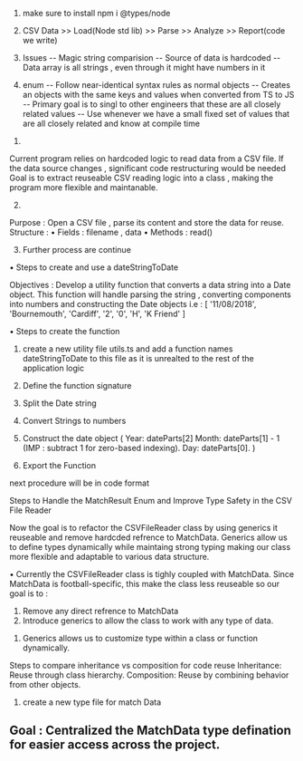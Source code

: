 1. make sure to install npm i @types/node

2. CSV Data >> Load(Node std lib) >>  Parse >> Analyze >> Report(code we write)

3. Issues 
-- Magic string comparision
-- Source of data is hardcoded
-- Data array is all strings , even through it might have numbers in it 


4. enum 
-- Follow near-identical syntax rules as normal objects
-- Creates an objects with the same keys and values when converted from TS to JS
-- Primary goal is to singl to other engineers that these are all closely related values
-- Use whenever we have a small fixed set of values that are all closely related and know at compile time



<!-- ps3u103_ -->

1.

Current program relies on hardcoded logic to read data from a CSV file.
If the data source changes , significant code restructuring would be needed
Goal is to extract reuseable CSV reading logic into a class , making the program more flexible and maintanable.

2.
Purpose : Open a CSV file , parse its content and store the data for reuse. 
Structure :
• Fields : filename  , data 
• Methods : read() 

3. Further process are continue

<!-- ps3u113_ -->

• Steps to create and use a dateStringToDate

Objectives : Develop a utility function that converts a data string into a Date object. This function will handle parsing the string , converting components into numbers and constructing the Date objects
 i.e : [ '11/08/2018', 'Bournemouth', 'Cardiff', '2', '0', 'H', 'K Friend' ]

• Steps to create  the function
1. create a new utility file utils.ts and add a function names dateStringToDate to this file as it is unrealted to the rest of the application logic

2. Define the function signature
3. Split the Date string
4. Convert Strings to numbers
5. Construct the date object
(
Year: dateParts[2]
Month: dateParts[1] - 1 (IMP : subtract 1 for zero-based indexing).
Day: dateParts[0].
)
6. Export the Function

next procedure will be in code format

<!-- ps3u115_ -->

Steps to Handle the MatchResult Enum and Improve Type Safety in the CSV File Reader

<!-- ps3u119_ -->
<!-- ps3u120 -->

Now the goal is to refactor the CSVFileReader class by using generics it reuseable and remove hardcded refrence to MatchData. Generics allow us to define types dynamically while maintaing strong typing making our class more flexible and adaptable to various data structure.

• Currently the CSVFileReader class is tighly coupled with MatchData. Since MatchData is football-specific, this make the class less reuseable so our goal is to : 
1. Remove any direct refrence to MatchData
2. Introduce generics to allow the class to work with any type of data.

<!-- ps3u121_ -->

1. Generics allows us to customize type within a class or function dynamically.
<!-- ps3u129_ -->

Steps to compare inheritance vs composition for code reuse
Inheritance: Reuse through class hierarchy.
Composition: Reuse by combining behavior from other objects.

<!-- ps3u131_ -->
1. create a new type file for match Data
## Goal : Centralized the MatchData type defination for easier access across the project.